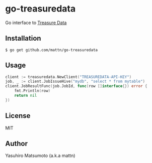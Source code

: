 # go-treasuredata

Go interface to [Treasure Data](http://www.treasure-data.com/)

## Installation

    $ go get github.com/mattn/go-treasuredata

## Usage

```go
client := treasuredata.NewClient("TREASUREDATA-API-KEY")
job, _ := client.JobIssueHive("mydb", "select * from mytable")
client.JobResultFunc(job.JobId, func(row []interface{}) error {
	fmt.Println(row)
	return nil
})
```

## License

MIT

## Author

Yasuhiro Matsumoto (a.k.a mattn)
